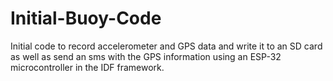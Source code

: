 # Initial-Buoy-Code
Initial code to record accelerometer and GPS data and write it to an SD card as well as send an sms with the GPS information using an ESP-32 microcontroller in the IDF framework.
